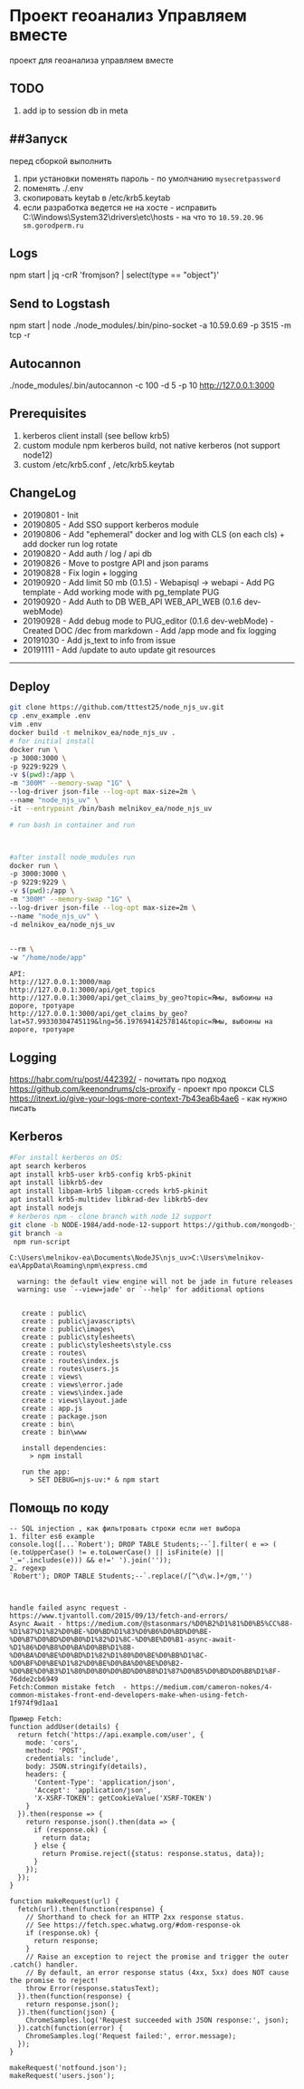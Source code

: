 # Проект геоанализ Управляем вместе
проект для геоанализа управляем вместе


## TODO
1. add ip to session db in meta

##Запуск
------------
перед сборкой выполнить
1. при установки поменять пароль - по умолчанию `mysecretpassword`
2. поменять ./.env 
3. скопировать keytab в /etc/krb5.keytab
4. если разработка ведется не на хосте - исправить C:\Windows\System32\drivers\etc\hosts  - на что то `10.59.20.96 sm.gorodperm.ru`

## Logs
npm start | jq -crR 'fromjson? | select(type == "object")'
## Send to Logstash
npm start | node ./node_modules/.bin/pino-socket -a 10.59.0.69 -p 3515 -m tcp -r


## Autocannon
./node_modules/.bin/autocannon -c 100 -d 5 -p 10 http://127.0.0.1:3000



## Prerequisites
 1. kerberos client install (see bellow krb5)
 2. custom module npm kerberos build, not native kerberos (not support node12)
 3. custom /etc/krb5.conf , /etc/krb5.keytab

## ChangeLog 
 *   20190801 - Init
 *   20190805 - Add SSO support kerberos module
 *   20190806 - Add  "ephemeral" docker and log with CLS (on each cls) + add docker run log rotate
 *   20190820 - Add auth / log / api db
 *   20190826 - Move to postgre API and json params
 *   20190828 - Fix login + logging 
 *   20190920 - Add limit 50 mb (0.1.5)
              - Webapisql -> webapi
              - Add PG template 
              - Add working mode with pg_template PUG
 *   20190920 - Add Auth to DB WEB_API WEB_API_WEB (0.1.6 dev-webMode)
 *   20190928 - Add debug mode to PUG_editor (0.1.6 dev-webMode)
              - Created DOC /dec from markdown
              - Add /app mode and fix logging
 *   20191030 - Add js_text to info from issue
 *   20191111 - Add /update to auto update git resources 

              
              

------------
## Deploy
~~~Bash
git clone https://github.com/tttest25/node_njs_uv.git
cp .env_example .env
vim .env
docker build -t melnikov_ea/node_njs_uv .
# for initial install
docker run \
-p 3000:3000 \
-p 9229:9229 \
-v $(pwd):/app \
-m "300M" --memory-swap "1G" \
--log-driver json-file --log-opt max-size=2m \
--name "node_njs_uv" \
-it --entrypoint /bin/bash melnikov_ea/node_njs_uv

# run bash in container and run



#after install node_modules run
docker run \
-p 3000:3000 \
-p 9229:9229 \
-v $(pwd):/app \
-m "300M" --memory-swap "1G" \
--log-driver json-file --log-opt max-size=2m \
--name "node_njs_uv" \
-d melnikov_ea/node_njs_uv
 

--rm \
-w "/home/node/app" 
~~~





~~~
API:
http://127.0.0.1:3000/map
http://127.0.0.1:3000/api/get_topics
http://127.0.0.1:3000/api/get_claims_by_geo?topic=Ямы, выбоины на дороге, тротуаре
http://127.0.0.1:3000/api/get_claims_by_geo?lat=57.99330304745119&lng=56.19769414257814&topic=Ямы, выбоины на дороге, тротуаре
~~~



Logging
------------
https://habr.com/ru/post/442392/ - почитать про подход
https://github.com/keenondrums/cls-proxify - проект про прокси CLS
https://itnext.io/give-your-logs-more-context-7b43ea6b4ae6 - как нужно писать



Kerberos
------------
~~~BASH
#For install kerberos on OS:
apt search kerberos
apt install krb5-user krb5-config krb5-pkinit
apt install libkrb5-dev
apt install libpam-krb5 libpam-ccreds krb5-pkinit
apt install krb5-multidev libkrad-dev libkrb5-dev
apt install nodejs
# kerberos npm - clone branch with node 12 support
git clone -b NODE-1984/add-node-12-support https://github.com/mongodb-js/kerberos.git
git branch -a
 npm run-script 

~~~



~~~
C:\Users\melnikov-ea\Documents\NodeJS\njs_uv>C:\Users\melnikov-ea\AppData\Roaming\npm\express.cmd

  warning: the default view engine will not be jade in future releases
  warning: use `--view=jade' or `--help' for additional options


   create : public\
   create : public\javascripts\
   create : public\images\
   create : public\stylesheets\
   create : public\stylesheets\style.css
   create : routes\
   create : routes\index.js
   create : routes\users.js
   create : views\
   create : views\error.jade
   create : views\index.jade
   create : views\layout.jade
   create : app.js
   create : package.json
   create : bin\
   create : bin\www

   install dependencies:
     > npm install

   run the app:
     > SET DEBUG=njs-uv:* & npm start
~~~

Помощь по коду
------------
~~~
-- SQL injection , как фильтровать строки если нет выбора
1. filter es6 example
console.log([...`Robert'); DROP TABLE Students;--`].filter( e => (   (e.toUpperCase() != e.toLowerCase() || isFinite(e) || '_='.includes(e))) && e!=' ').join(''));  
2. regexp
`Robert'); DROP TABLE Students;--`.replace(/[^\d\w.]+/gm,'')



handle failed async request - https://www.tjvantoll.com/2015/09/13/fetch-and-errors/
Async Await - https://medium.com/@stasonmars/%D0%B2%D1%81%D0%B5%CC%88-%D1%87%D1%82%D0%BE-%D0%BD%D1%83%D0%B6%D0%BD%D0%BE-%D0%B7%D0%BD%D0%B0%D1%82%D1%8C-%D0%BE%D0%B1-async-await-%D1%86%D0%B8%D0%BA%D0%BB%D1%8B-%D0%BA%D0%BE%D0%BD%D1%82%D1%80%D0%BE%D0%BB%D1%8C-%D0%BF%D0%BE%D1%82%D0%BE%D0%BA%D0%BE%D0%B2-%D0%BE%D0%B3%D1%80%D0%B0%D0%BD%D0%B8%D1%87%D0%B5%D0%BD%D0%B8%D1%8F-76dde2cb6949
Fetch:Common mistake fetch  - https://medium.com/cameron-nokes/4-common-mistakes-front-end-developers-make-when-using-fetch-1f974f9d1aa1

Пример Fetch:
function addUser(details) {
  return fetch('https://api.example.com/user', {
    mode: 'cors',
    method: 'POST',
    credentials: 'include',
    body: JSON.stringify(details),
    headers: {
      'Content-Type': 'application/json',
      'Accept': 'application/json',
      'X-XSRF-TOKEN': getCookieValue('XSRF-TOKEN')
    }
  }).then(response => {
    return response.json().then(data => {
      if (response.ok) {
        return data;
      } else {
        return Promise.reject({status: response.status, data});
      }
    });
  });
}

function makeRequest(url) {
  fetch(url).then(function(response) {
    // Shorthand to check for an HTTP 2xx response status.
    // See https://fetch.spec.whatwg.org/#dom-response-ok
    if (response.ok) {
      return response;
    }
    // Raise an exception to reject the promise and trigger the outer .catch() handler.
    // By default, an error response status (4xx, 5xx) does NOT cause the promise to reject!
    throw Error(response.statusText);
  }).then(function(response) {
    return response.json();
  }).then(function(json) {
    ChromeSamples.log('Request succeeded with JSON response:', json);
  }).catch(function(error) {
    ChromeSamples.log('Request failed:', error.message);
  });
}

makeRequest('notfound.json');
makeRequest('users.json');
~~~